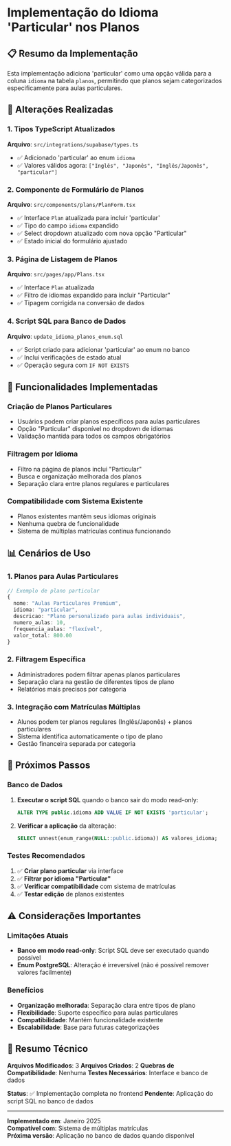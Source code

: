 # Implementação do Idioma 'Particular' nos Planos

## 📋 Resumo da Implementação

Esta implementação adiciona 'particular' como uma opção válida para a coluna `idioma` na tabela `planos`, permitindo que planos sejam categorizados especificamente para aulas particulares.

## 🔧 Alterações Realizadas

### 1. Tipos TypeScript Atualizados

**Arquivo**: `src/integrations/supabase/types.ts`
- ✅ Adicionado 'particular' ao enum `idioma`
- ✅ Valores válidos agora: `["Inglês", "Japonês", "Inglês/Japonês", "particular"]`

### 2. Componente de Formulário de Planos

**Arquivo**: `src/components/plans/PlanForm.tsx`
- ✅ Interface `Plan` atualizada para incluir 'particular'
- ✅ Tipo do campo `idioma` expandido
- ✅ Select dropdown atualizado com nova opção "Particular"
- ✅ Estado inicial do formulário ajustado

### 3. Página de Listagem de Planos

**Arquivo**: `src/pages/app/Plans.tsx`
- ✅ Interface `Plan` atualizada
- ✅ Filtro de idiomas expandido para incluir "Particular"
- ✅ Tipagem corrigida na conversão de dados

### 4. Script SQL para Banco de Dados

**Arquivo**: `update_idioma_planos_enum.sql`
- ✅ Script criado para adicionar 'particular' ao enum no banco
- ✅ Inclui verificações de estado atual
- ✅ Operação segura com `IF NOT EXISTS`

## 🎯 Funcionalidades Implementadas

### Criação de Planos Particulares
- Usuários podem criar planos específicos para aulas particulares
- Opção "Particular" disponível no dropdown de idiomas
- Validação mantida para todos os campos obrigatórios

### Filtragem por Idioma
- Filtro na página de planos inclui "Particular"
- Busca e organização melhorada dos planos
- Separação clara entre planos regulares e particulares

### Compatibilidade com Sistema Existente
- Planos existentes mantêm seus idiomas originais
- Nenhuma quebra de funcionalidade
- Sistema de múltiplas matrículas continua funcionando

## 📊 Cenários de Uso

### 1. Planos para Aulas Particulares
```typescript
// Exemplo de plano particular
{
  nome: "Aulas Particulares Premium",
  idioma: "particular",
  descricao: "Plano personalizado para aulas individuais",
  numero_aulas: 10,
  frequencia_aulas: "flexível",
  valor_total: 800.00
}
```

### 2. Filtragem Específica
- Administradores podem filtrar apenas planos particulares
- Separação clara na gestão de diferentes tipos de plano
- Relatórios mais precisos por categoria

### 3. Integração com Matrículas Múltiplas
- Alunos podem ter planos regulares (Inglês/Japonês) + planos particulares
- Sistema identifica automaticamente o tipo de plano
- Gestão financeira separada por categoria

## 🔄 Próximos Passos

### Banco de Dados
1. **Executar o script SQL** quando o banco sair do modo read-only:
   ```sql
   ALTER TYPE public.idioma ADD VALUE IF NOT EXISTS 'particular';
   ```

2. **Verificar a aplicação** da alteração:
   ```sql
   SELECT unnest(enum_range(NULL::public.idioma)) AS valores_idioma;
   ```

### Testes Recomendados
1. ✅ **Criar plano particular** via interface
2. ✅ **Filtrar por idioma "Particular"**
3. ✅ **Verificar compatibilidade** com sistema de matrículas
4. ✅ **Testar edição** de planos existentes

## ⚠️ Considerações Importantes

### Limitações Atuais
- **Banco em modo read-only**: Script SQL deve ser executado quando possível
- **Enum PostgreSQL**: Alteração é irreversível (não é possível remover valores facilmente)

### Benefícios
- **Organização melhorada**: Separação clara entre tipos de plano
- **Flexibilidade**: Suporte específico para aulas particulares
- **Compatibilidade**: Mantém funcionalidade existente
- **Escalabilidade**: Base para futuras categorizações

## 📝 Resumo Técnico

**Arquivos Modificados**: 3
**Arquivos Criados**: 2
**Quebras de Compatibilidade**: Nenhuma
**Testes Necessários**: Interface e banco de dados

**Status**: ✅ Implementação completa no frontend
**Pendente**: Aplicação do script SQL no banco de dados

---

**Implementado em**: Janeiro 2025  
**Compatível com**: Sistema de múltiplas matrículas  
**Próxima versão**: Aplicação no banco de dados quando disponível